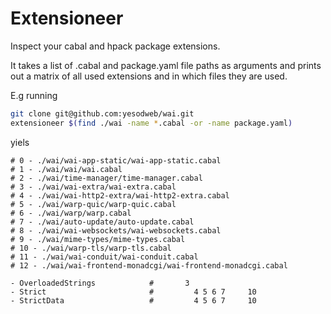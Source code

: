 # Extensioneer

Inspect your cabal and hpack package extensions.

It takes a list of .cabal and package.yaml file paths as arguments and
prints out a matrix of all used extensions and in which files they are
used.

E.g running
```bash
git clone git@github.com:yesodweb/wai.git
extensioneer $(find ./wai -name *.cabal -or -name package.yaml)
```

yiels
```
# 0 - ./wai/wai-app-static/wai-app-static.cabal
# 1 - ./wai/wai/wai.cabal
# 2 - ./wai/time-manager/time-manager.cabal
# 3 - ./wai/wai-extra/wai-extra.cabal
# 4 - ./wai/wai-http2-extra/wai-http2-extra.cabal
# 5 - ./wai/warp-quic/warp-quic.cabal
# 6 - ./wai/warp/warp.cabal
# 7 - ./wai/auto-update/auto-update.cabal
# 8 - ./wai/wai-websockets/wai-websockets.cabal
# 9 - ./wai/mime-types/mime-types.cabal
# 10 - ./wai/warp-tls/warp-tls.cabal
# 11 - ./wai/wai-conduit/wai-conduit.cabal
# 12 - ./wai/wai-frontend-monadcgi/wai-frontend-monadcgi.cabal

- OverloadedStrings            #       3
- Strict                       #         4 5 6 7     10
- StrictData                   #         4 5 6 7     10
```
